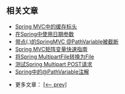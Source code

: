 ## 相关文章

+ [Spring MVC中的缓存标头](docs/SpringMVC中的缓存标头.md)
+ [在Spring中使用日期参数](docs/在Spring中使用日期参数.md)
+ [带点(.)的SpringMVC @PathVariable被截断](docs/带点(.)的SpringMVC-@PathVariable被截断.md)
+ [Spring MVC矩阵变量快速指南](docs/SpringMVC矩阵变量快速指南.md)
+ [将Spring MultipartFile转换为File](docs/将Spring-MultipartFile转换为File.md)
+ [测试Spring Multipart POST请求](docs/测试Spring-Multipart-POST请求.md)
+ [Spring中的@PathVariable注解](docs/Spring中的@PathVariable注解.md)

- 更多文章： [[<-- prev]](../spring-mvc-java-1/README.md)